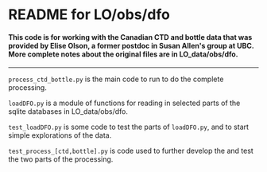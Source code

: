 # README for LO/obs/dfo

#### This code is for working with the Canadian CTD and bottle data that was provided by Elise Olson, a former postdoc in Susan Allen's group at UBC. More complete notes about the original files are in LO_data/obs/dfo.

---

`process_ctd_bottle.py` is the main code to run to do the complete processing.

`loadDFO.py` is a module of functions for reading in selected parts of the sqlite databases in LO_data/obs/dfo.

`test_loadDFO.py` is some code to test the parts of `loadDFO.py`, and to start simple explorations of the data.

`test_process_[ctd,bottle].py` is code used to further develop the and test the two parts of the processing.
